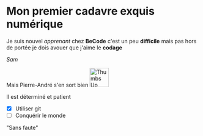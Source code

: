 # Mon premier cadavre exquis numérique
Je suis nouvel *apprenant* chez **BeCode**
c'est un peu **difficile** mais pas hors de portée
je dois avouer que j'aime le **codage**

*Sam*

Mais Pierre-André s'en sort bien <img alt="Thumbs Up" src="https://i.pinimg.com/originals/aa/51/6c/aa516c36b135a83ca0c1c20d67e62766.png" width="50px"/>

Il est déterminé et patient
- [x] Utiliser git
- [ ] Conquérir le monde

"Sans faute"
